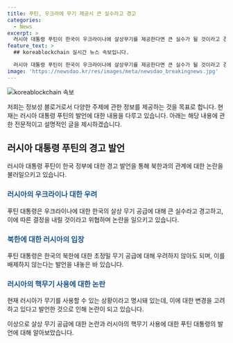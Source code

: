 ```yaml
---
title: 푸틴, 우크라에 무기 제공시 큰 실수라고 경고
categories:
  - News
excerpt: >
  러시아 대통령 푸틴이 한국이 우크라이나에 살상무기를 제공한다면 큰 실수가 될 것이라고 경고하며, 북한에 경고를 확대할 수도 있다고 밝혔습니다. 러시아는 한국이 제공하는 무기에 대한 결정을 위협하고, 북한에도 무기를 공급할 가능성을 시사했습니다. 하지만 군사 지원은 북한이 침략을 받을 경우에 한정될 것이라고 강조하며, 협정 내용이 기존과 거의 다르지 않다고 주장했습니다. 러시아가 핵무기 사용에 대해 교리 변경을 고려하고 있으며, 적절하고 비례적인 대응을 한다고 경고하며 논란을 불러일으키고 있습니다.
feature_text: >
  ## koreablockchain 실시간 뉴스 속보입니다.

  러시아 대통령 푸틴이 한국이 우크라이나에 살상무기를 제공한다면 큰 실수가 될 것이라고 경고하며, 북한에 경고를 확대할 수도 있다고 밝혔습니다. 러시아는 한국이 제공하는 무기에 대한 결정을 위협하고, 북한에도 무기를 공급할 가능성을 시사했습니다. 하지만 군사 지원은 북한이 침략을 받을 경우에 한정될 것이라고 강조하며, 협정 내용이 기존과 거의 다르지 않다고 주장했습니다. 러시아가 핵무기 사용에 대해 교리 변경을 고려하고 있으며, 적절하고 비례적인 대응을 한다고 경고하며 논란을 불러일으키고 있습니다.
image: 'https://newsdao.kr/res/images/meta/newsdao_breakingnews.jpg'
---
```


<p><img src="https://newsdao.kr/res/images/meta/newsdao_breakingnews.jpg" alt="koreablockchain 속보" /></p>

<p>저희는 정보성 블로거로서 다양한 주제에 관한 정보를 제공하는 것을 목표로 합니다. 현재는 러시아 대통령 푸틴의 발언에 대한 내용을 다루고 있습니다. 아래는 해당 내용에 관한 전문적이고 설명적인 글을 제시하겠습니다.</p>

<h2 data-ke-size="size26">러시아 대통령 푸틴의 경고 발언</h2>

<p data-ke-size="size16">러시아 대통령 푸틴이 한국 정부에 대한 경고 발언을 통해 북한과의 관계에 대한 논란을 불러일으키고 있습니다.</p>

<h3><b><span style="color: #1a5490;">러시아의 우크라이나 대한 우려</span></b></h3>

<p data-ke-size="size16">푸틴 대통령은 우크라이나에 대한 한국의 살상 무기 공급에 대해 큰 실수라고 경고하고, 이에 따른 결정을 내릴 것이라고 위협하며 논란을 일으키고 있습니다.</p>

<h3><b><span style="color: #1a5490;">북한에 대한 러시아의 입장</span></b></h3>

<p data-ke-size="size16">푸틴 대통령은 한국의 북한에 대한 초정밀 무기 공급에 대해 우려하지 않아도 되며, 이를 배제하지 않는다는 발언을 내놓은 바 있습니다.</p>

<h3><b><span style="color: #1a5490;">러시아의 핵무기 사용에 대한 논란</span></b></h3>

<p data-ke-size="size16">현재 러시아가 무기를 사용할 수 있는 상황이라고 명시돼 있는데, 이에 대한 변경을 고려하고 있다고 발언한 것으로 인해 논란이 되고 있습니다.</p>

<p>이상으로 살상 무기 공급에 대한 논란과 러시아의 핵무기 사용에 대한 푸틴 대통령의 발언에 대해 알아보았습니다.</p>

